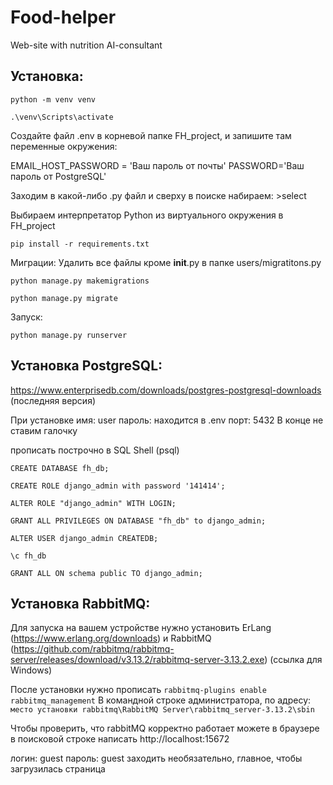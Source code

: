# Food-helper
Web-site with nutrition AI-consultant 

## Установка:

``` python -m venv venv ``` 

``` .\venv\Scripts\activate ```


Создайте файл .env в корневой папке FH_project, и запишите там переменные окружения:

EMAIL_HOST_PASSWORD = 'Ваш пароль от почты' 
PASSWORD='Ваш пароль от PostgreSQL'


Заходим в какой-либо .py файл и сверху в поиске набираем: >select

Выбираем интерпретатор Python из виртуального окружения в FH_project


``` pip install -r requirements.txt ```


Миграции:
Удалить все файлы кроме __init__.py в папке users/migratitons.py

```python manage.py makemigrations```

```python manage.py migrate```

Запуск:

```python manage.py runserver ```


## Установка PostgreSQL:

https://www.enterprisedb.com/downloads/postgres-postgresql-downloads
(последняя версия)


При установке имя: user
пароль: находится в .env
порт: 5432 
В конце не ставим галочку

прописать построчно в SQL Shell (psql)

```CREATE DATABASE fh_db; ```

```CREATE ROLE django_admin with password '141414';```

```ALTER ROLE "django_admin" WITH LOGIN;```

```GRANT ALL PRIVILEGES ON DATABASE "fh_db" to django_admin;```

```ALTER USER django_admin CREATEDB;```

```\c fh_db```

```GRANT ALL ON schema public TO django_admin;```

## Установка RabbitMQ:

Для запуска на вашем устройстве нужно установить ErLang (https://www.erlang.org/downloads) и RabbitMQ (https://github.com/rabbitmq/rabbitmq-server/releases/download/v3.13.2/rabbitmq-server-3.13.2.exe) (ссылка для Windows) 

После установки нужно прописать 
 ```rabbitmq-plugins enable rabbitmq_management```
В командной строке администратора, по адресу: 
```место установки rabbitmq\RabbitMQ Server\rabbitmq_server-3.13.2\sbin```

Чтобы проверить, что rabbitMQ корректно работает можете в браузере в поисковой строке написать
 http://localhost:15672

логин: guest
пароль: guest
заходить необязательно, главное, чтобы загрузилась страница
